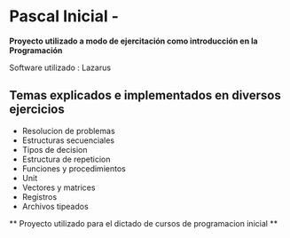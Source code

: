 # Pascal Inicial -

**Proyecto utilizado a modo de ejercitación como introducción en la Programación**

Software utilizado : Lazarus 

## Temas explicados e implementados en diversos ejercicios

- Resolucion de problemas
- Estructuras secuenciales
- Tipos de decision
- Estructura de repeticion
- Funciones y procedimientos
- Unit
- Vectores y matrices
- Registros
- Archivos tipeados

** Proyecto utilizado para el dictado de cursos de programacion inicial **
